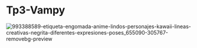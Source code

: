 # Tp3-Vampy

![993388589-etiqueta-engomada-anime-lindos-personajes-kawaii-lineas-creativas-negrita-diferentes-expresiones-poses_655090-305767-removebg-preview](https://github.com/EzequielMaida/Tp2y3-Vampy/assets/170367334/32b8245b-3597-447b-bdfa-0b1cee74391c)

